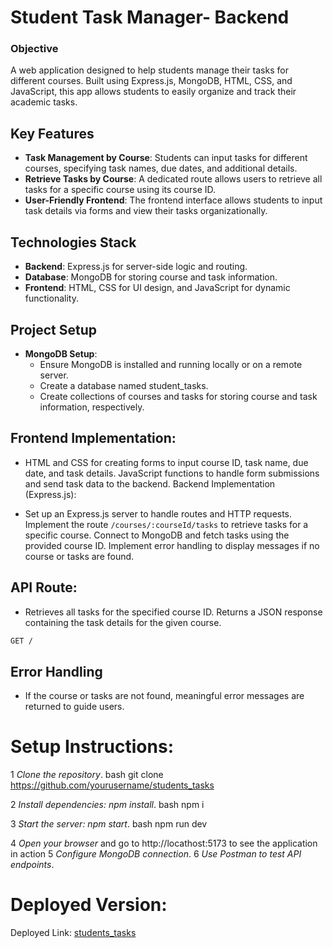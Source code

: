 # Student Task Manager- Backend

### Objective  

A web application designed to help students manage their tasks for different courses. Built using Express.js, MongoDB, HTML, CSS, and JavaScript, this app allows students to easily organize and track their academic tasks.

##  Key Features
- **Task Management by Course**: Students can input tasks for different courses, specifying task names, due dates, and additional details.
- **Retrieve Tasks by Course**: A dedicated route allows users to retrieve all tasks for a specific course using its course ID.
- **User-Friendly Frontend**: The frontend interface allows students to input task details via forms and view their tasks organizationally.


## Technologies  Stack
- **Backend**: Express.js for server-side logic and routing.
- **Database**: MongoDB for storing course and task information.
- **Frontend**: HTML, CSS for UI design, and JavaScript for dynamic functionality.

## Project Setup
- **MongoDB Setup**:
  - Ensure MongoDB is installed and running locally or on a remote server.
  - Create a database named student_tasks.
  - Create collections of courses and tasks for storing course and task information, respectively.
    
## Frontend Implementation:

- HTML and CSS for creating forms to input course ID, task name, due date, and task details.
JavaScript functions to handle form submissions and send task data to the backend.
Backend Implementation (Express.js):

- Set up an Express.js server to handle routes and HTTP requests.
Implement the route `/courses/:courseId/tasks` to retrieve tasks for a specific course.
Connect to MongoDB and fetch tasks using the provided course ID.
Implement error handling to display messages if no course or tasks are found.


##  API  Route:
- Retrieves all tasks for the specified course ID. Returns a JSON response containing the task details for the given course.
``` bash
GET /
```

## Error Handling

- If the course or tasks are not found, meaningful error messages are returned to guide users.

# Setup Instructions:
1 *Clone the repository*.
bash
  git clone https://github.com/yourusername/students_tasks

2 *Install dependencies: npm install*.
bash
npm i

3 *Start the server: npm start*.
bash
npm run dev

4 *Open your browser* and go to http://locathost:5173 to see the application in action
5 *Configure MongoDB connection*.
6 *Use Postman to test API endpoints*.
  
# Deployed Version:
  Deployed Link: [students_tasks](https://athul64.github.io/student_tasks-frontend/)
